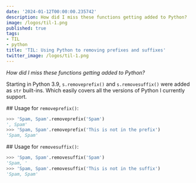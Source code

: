```yaml
---
date: '2024-01-12T00:00:00.235742'
description: How did I miss these functions getting added to Python?
image: /logos/til-1.png
published: true
tags:
- TIL
- python
title: 'TIL: Using Python to removing prefixes and suffixes'
twitter_image: /logos/til-1.png
---
```


_How did I miss these functions getting added to Python?_

Starting in Python 3.9, `s.removeprefix()` and `s.removesuffix()` were added as `str` built-ins. Which easily covers all the versions of Python I currently support.

## Usage for `removeprefix()`:

```python
>>> 'Spam, Spam'.removeprefix('Spam')
', Spam'
>>> 'Spam, Spam'.removeprefix('This is not in the prefix')
'Spam, Spam'
```

## Usage for `removesuffix()`:

```python
>>> 'Spam, Spam'.removesuffix('Spam')
'Spam, '
>>> 'Spam, Spam'.removesuffix('This is not in the suffix')
'Spam, Spam'
```